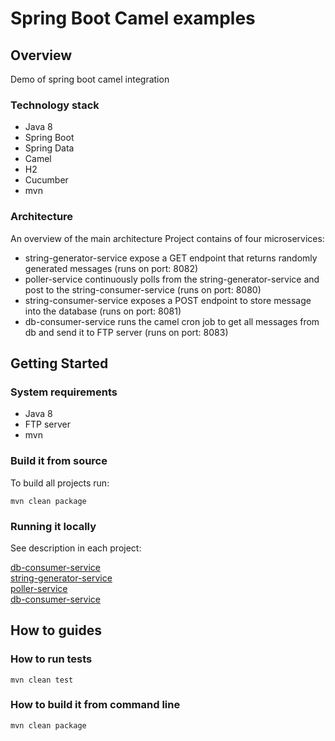 # Spring Boot Camel examples

## Overview

Demo of spring boot camel integration

### Technology stack
 - Java 8 
 - Spring Boot 
 - Spring Data 
 - Camel 
 - H2 
 - Cucumber
 - mvn 

### Architecture

An overview of the main architecture
Project contains of four microservices:
 - string-generator-service expose a GET endpoint that returns randomly generated messages (runs on port: 8082)
 - poller-service continuously polls from the string-generator-service and post to the string-consumer-service (runs on port: 8080)
 - string-consumer-service exposes a POST endpoint to store message into the database (runs on port: 8081)
 - db-consumer-service runs the camel cron job to get all messages from db and send it to FTP server (runs on port: 8083)


## Getting Started

### System requirements
 - Java 8
 - FTP server
 - mvn

### Build it from source
To build all projects run:

```mvn clean package```
### Running it locally
See description in each project:

 [db-consumer-service](/db-consumer-service/Readme.md/)   
 [string-generator-service](/string-generator-service/Readme.md/)   
 [poller-service](/poller-service/Readme.md/)   
 [db-consumer-service](/db-consumer-service/Readme.md/)   


## How to guides

### How to run tests
```mvn clean test```
### How to build it from command line
```mvn clean package```




